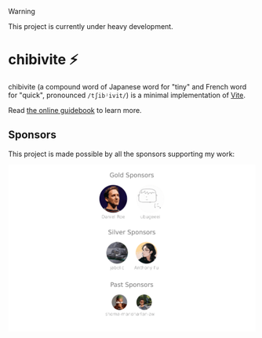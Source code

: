 > [!WARNING]
> This project is currently under heavy development.

# chibivite ⚡

chibivite (a compound word of Japanese word for "tiny" and French word for "quick", pronounced `/tʃibʲivit/`) is a minimal implementation of [Vite](https://vite.dev/).

Read [the online guidebook](https://nozomuikuta.github.io/chibivite/) to learn more.

## Sponsors

This project is made possible by all the sponsors supporting my work:

<p align="center">
  <a href="https://cdn.jsdelivr.net/gh/antfu/static/sponsors.svg">
    <img src="https://raw.githubusercontent.com/nozomuikuta/sponsors/main/sponsors.png" alt="My lovely sponsors" />
  </a>
</p>
